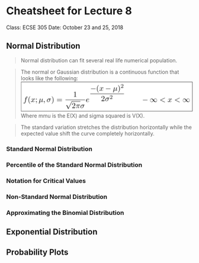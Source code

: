# Cheatsheet for Lecture 8
Class: ECSE 305
Date: October 23 and 25, 2018


## Normal Distribution

  > Normal distribution can fit several real life numerical population.

  > The normal or Gaussian distribution is a continuous function that looks like the following:
  ![alt text](images/normal_dist.png "Normal Distribution Equation")
  Where mmu is the E(X) and sigma squared is V(X).

  > The standard variation stretches the distribution horizontally while the expected value shift the curve completely horizontally.


### Standard Normal Distribution

### Percentile of the Standard Normal Distribution

### Notation for Critical Values

### Non-Standard Normal Distribution

### Approximating the Binomial Distribution

## Exponential Distribution

## Probability Plots
